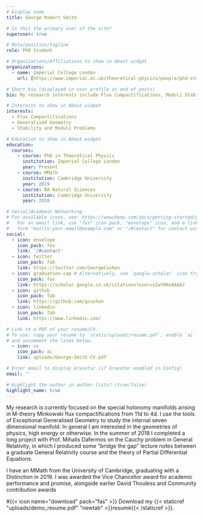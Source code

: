 ```yaml
---
# Display name
title: George Robert Smith

# Is this the primary user of the site?
superuser: true

# Role/position/tagline
role: PhD Student 

# Organizations/Affiliations to show in About widget
organizations:
  - name: Imperial College London
    url: [https://www.imperial.ac.uk/theoretical-physics/people/phd-students/]

# Short bio (displayed in user profile at end of posts)
bio: My research interests include Flux Compactifications, Moduli Stabilisation and Stability.

# Interests to show in About widget
interests:
  - Flux Compactifications
  - Generalised Geometry 
  - Stability and Moduli Problems

# Education to show in About widget
education:
  courses:
    - course: PhD in Theoretical Physics
      institution: Imperial College London
      year: Present
    - course: MMath 
      institution: Cambridge University
      year: 2019
    - course: BA Natural Sciences
      institution: Cambridge University
      year: 2018

# Social/Academic Networking
# For available icons, see: https://wowchemy.com/docs/getting-started/page-builder/#icons
#   For an email link, use "fas" icon pack, "envelope" icon, and a link in the
#   form "mailto:your-email@example.com" or "/#contact" for contact widget.
social:
  - icon: envelope
    icon_pack: fas
    link: '/#contact'
  - icon: twitter
    icon_pack: fab
    link: https://twitter.com/GeorgeCushen
  - icon: graduation-cap # Alternatively, use `google-scholar` icon from `ai` icon pack
    icon_pack: fas
    link: https://scholar.google.co.uk/citations?user=sIwtMXoAAAAJ
  - icon: github
    icon_pack: fab
    link: https://github.com/gcushen
  - icon: linkedin
    icon_pack: fab
    link: https://www.linkedin.com/

# Link to a PDF of your resume/CV.
# To use: copy your resume to `static/uploads/resume.pdf`, enable `ai` icons in `params.toml`,
# and uncomment the lines below.
  - icon: cv
    icon_pack: ai
    link: uploads/George-Smith-CV.pdf

# Enter email to display Gravatar (if Gravatar enabled in Config)
email: ''

# Highlight the author in author lists? (true/false)
highlight_name: true
---
```


My research is currently focused on the special holonomy manifolds arising in M-theory Minkowski flux compactifications from 11d to 4d.  I use the tools of Exceptional Generalised Geometry to study the internal seven dimensional manifold.  In general I am interested in the geometries of physics, high energy or otherwise.  In the summer of 2018 I completed a long project with Prof. Mihalis Dafermos on the Cauchy problem in General Relativity, in which I produced some "bridge the gap" lecture notes between a graduate General Relativity course and the theory of Partial Differential Equations.

I have an MMath from the University of Cambridge, graduating with a Distinction in 2019.  I was awarded the Vice Chancellor award for academic performance and promise, alongside earlier David Thouless and Community contribution awards

#{{< icon name="download" pack="fas" >}} Download my {{< staticref "uploads/demo_resume.pdf" "newtab" >}}resumé{{< /staticref >}}.
